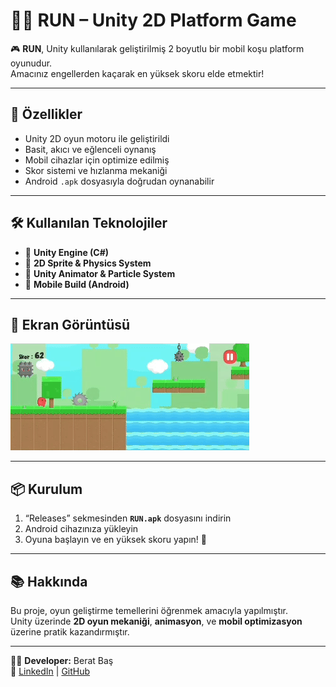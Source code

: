 # 🏃‍♂️ RUN – Unity 2D Platform Game

🎮 **RUN**, Unity kullanılarak geliştirilmiş 2 boyutlu bir mobil koşu platform oyunudur.  
Amacınız engellerden kaçarak en yüksek skoru elde etmektir!

---

## 🚀 Özellikler
- Unity 2D oyun motoru ile geliştirildi  
- Basit, akıcı ve eğlenceli oynanış  
- Mobil cihazlar için optimize edilmiş  
- Skor sistemi ve hızlanma mekaniği  
- Android `.apk` dosyasıyla doğrudan oynanabilir  

---

## 🛠️ Kullanılan Teknolojiler
- 🎯 **Unity Engine (C#)**  
- 🧱 **2D Sprite & Physics System**  
- 🎨 **Unity Animator & Particle System**  
- 📱 **Mobile Build (Android)**  

---

## 📸 Ekran Görüntüsü

![Gameplay Screenshot](./gameplay.gif)

---

## 📦 Kurulum
1. “Releases” sekmesinden **`RUN.apk`** dosyasını indirin  
2. Android cihazınıza yükleyin  
3. Oyuna başlayın ve en yüksek skoru yapın! 🚀

---

## 📚 Hakkında
Bu proje, oyun geliştirme temellerini öğrenmek amacıyla yapılmıştır.  
Unity üzerinde **2D oyun mekaniği**, **animasyon**, ve **mobil optimizasyon** üzerine pratik kazandırmıştır.

---

👨‍💻 **Developer:** Berat Baş  
🔗 [LinkedIn](https://www.linkedin.com/in/berat-baş-6a91a3274) | [GitHub](https://github.com/BeratBass)
